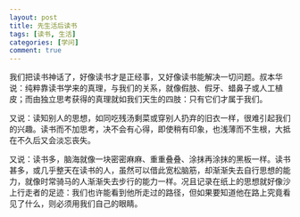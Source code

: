 ```yaml
---
layout: post
title: 先生活后读书
tags: [读书, 生活]
categories: [学问]
comment: true
---
```


我们把读书神话了，好像读书才是正经事，又好像读书能解决一切问题。叔本华说：纯粹靠读书学来的真理，与我们的关系，就像假肢、假牙、蜡鼻子或人工植皮；而由独立思考获得的真理就如我们天生的四肢：只有它们才属于我们。

又说：读知别人的思想，如同吃残汤剩菜或穿别人扔弃的旧衣一样，很难引起我们的兴趣。读书而不加思考，决不会有心得，即使稍有印象，也浅薄而不生根，大抵在不久后又会淡忘丧失。

又说：读书多，脑海就像一块密密麻麻、重重叠叠、涂抹再涂抹的黑板一样。读书甚多，或几乎整天在读书的人，虽然可以借此宽松脑筋，却渐渐失去自行思想的能力，就像时常骑马的人渐渐失去步行的能力一样。况且记录在纸上的思想就好像沙上行走者的足迹：我们也许能看到他所走过的路径，但如果要知道他在路上究竟看见了什么，则必须用我们自己的眼睛。
